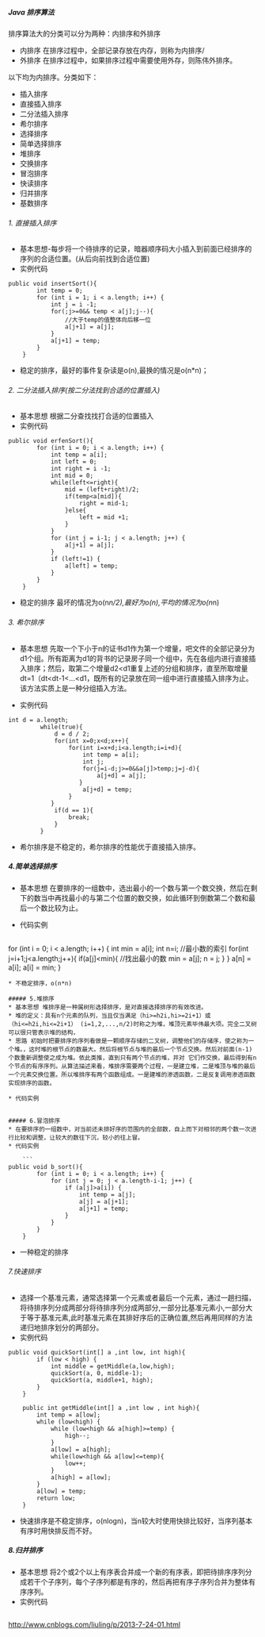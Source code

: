##### Java 排序算法
排序算法大的分类可以分为两种：内排序和外排序

* 内排序 在排序过程中，全部记录存放在内存，则称为内排序/
* 外排序 在排序过程中，如果排序过程中需要使用外存，则陈伟外排序。

以下均为内排序。分类如下：

* 插入排序 
 * 直接插入排序
 * 二分法插入排序
 * 希尔排序
* 选择排序
 * 简单选择排序
 * 堆排序
* 交换排序
 * 冒泡排序
 * 快读排序
* 归并排序
* 基数排序

###### 1. 直接插入排序
* 基本思想-每步将一个待排序的记录，暗器顺序码大小插入到前面已经排序的序列的合适位置。(从后向前找到合适位置)
* 实例代码
```
public void insertSort(){
		int temp = 0;
		for (int i = 1; i < a.length; i++) {
			int j = i -1;
			for(;j>=0&& temp < a[j];j--){
				//大于temp的值整体向后移一位
				a[j+1] = a[j];
			}
			a[j+1] = temp;
		}
	}
```

* 稳定的排序，最好的事件复杂读是o(n),最换的情况是o(n*n)；

###### 2. 二分法插入排序(按二分法找到合适的位置插入)

* 基本思想 根据二分查找找打合适的位置插入
* 实例代码
```
public void erfenSort(){
		for (int i = 0; i < a.length; i++) {
			int temp = a[i];
			int left = 0;
			int right = i -1;
			int mid = 0;
			while(left<=right){
				mid = (left+right)/2;
				if(temp<a[mid]){
					right = mid-1;
				}else{
					left = mid +1;
				}
			}
			for (int j = i-1; j < a.length; j++) {
				a[j+1] = a[j];
			}
			if (left!=1) {
				a[left] = temp;
			}
		}
	}
```

* 稳定的排序 最坏的情况为o(n*n/2),最好为o(n),平均的情况为o(n*n)

###### 3. 希尔排序

* 基本思想 先取一个下小于n的证书d1作为第一个增量，吧文件的全部记录分为d1个组。所有距离为d1的背书的记录房子同一个组中，先在各组内进行直接插入排序；然后，取第二个增量d2<d1重复上述的分组和排序，直至所取增量dt=1（dt<dt-1<...<d1，既所有的记录放在同一组中进行直接插入排序为止。该方法实质上是一种分组插入方法。

* 实例代码
```
int d = a.length;
         while(true){
             d = d / 2;
             for(int x=0;x<d;x++){
                 for(int i=x+d;i<a.length;i=i+d){
                     int temp = a[i];
                     int j;
                     for(j=i-d;j>=0&&a[j]>temp;j=j-d){
                         a[j+d] = a[j];
                    }
                     a[j+d] = temp;
                 }
            }
             if(d == 1){
                 break;
             }
         }
```

* 希尔排序是不稳定的，希尔排序的性能优于直接插入排序。

##### 4.简单选择排序
* 基本思想 在要排序的一组数中，选出最小的一个数与第一个数交换，然后在剩下的数当中再找最小的与第二个位置的数交换，如此循环到倒数第二个数和最后一个数比较为止。
* 代码实例

	```
for (int i = 0; i < a.length; i++) {
             int min = a[i];
             int n=i; //最小数的索引
             for(int j=i+1;j<a.length;j++){
                 if(a[j]<min){  //找出最小的数
                     min = a[j];
                     n = j;
                 }
             }
            a[n] = a[i];
             a[i] = min;
         }
```
* 不稳定排序，o(n*n)

##### 5.堆排序
* 基本思想 堆排序是一种属树形选择排序，是对直接选择排序的有效改进。
* 堆的定义：具有n个元素的队列，当且仅当满足（hi>=h2i,hi>=2i+1）或（hi<=h2i,hi<=2i+1） (i=1,2,...,n/2)时称之为堆，堆顶元素毕伟最大项。完全二叉树可以很只管表示堆的结构，
* 思路 初始时把要排序的序列看做是一颗顺序存储的二叉树，调整他们的存储序，使之称为一个堆。，这时堆的根节点的数最大。然后将根节点与堆的最后一个节点交换。然后对前面(n-1)个数重新调整使之成为堆。依此类推，直到只有两个节点的堆，并对 它们作交换，最后得到有n个节点的有序序列。从算法描述来看，堆排序需要两个过程，一是建立堆，二是堆顶与堆的最后一个元素交换位置。所以堆排序有两个函数组成。一是建堆的渗透函数，二是反复调用渗透函数实现排序的函数。

* 代码实例
```
```

##### 6.冒泡排序
* 在要排序的一组数中，对当前还未排好序的范围内的全部数，自上而下对相邻的两个数一次进行比较和调整，让较大的数往下沉，较小的往上冒。
* 代码实例

	``` 
public void b_sort(){
		for (int i = 0; i < a.length; i++) {
			for (int j = 0; j < a.length-i-1; j++) {
				if (a[j]>a[i]) {
					int temp = a[j];
					a[j] = a[j+1];
					a[j+1] = temp;
				}
			}
		}
	}
```

* 一种稳定的排序 

###### 7.快速排序
* 选择一个基准元素，通常选择第一个元素或者最后一个元素，通过一趟扫描，将待排序列分成两部分将待排序列分成两部分,一部分比基准元素小,一部分大于等于基准元素,此时基准元素在其排好序后的正确位置,然后再用同样的方法递归地排序划分的两部分。
* 实例代码
```
public void quickSort(int[] a ,int low, int high){
		if (low < high) {
			int middle = getMiddle(a,low,high);
			quickSort(a, 0, middle-1);
			quickSort(a, middle+1, high);
		}
	}
	
	public int getMiddle(int[] a ,int low , int high){
		int temp = a[low];
		while (low<high) {
			while (low<high && a[high]>=temp) {
				high--;
			}
			a[low] = a[high];
			while(low<high && a[low]<=temp){
                low++;
            }
            a[high] = a[low];
		}
		a[low] = temp;
		return low;
	}
```

* 快速排序是不稳定排序，o(nlogn)，当n较大时使用快排比较好，当序列基本有序时用快排反而不好。

##### 8.归并排序
* 基本思想 将2个或2个以上有序表合并成一个新的有序表，即把待排序序列分成若干个子序列，每个子序列都是有序的，然后再把有序子序列合并为整体有序序列。
* 实例代码
```
```

http://www.cnblogs.com/liuling/p/2013-7-24-01.html


